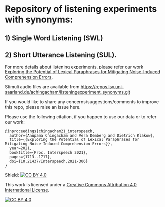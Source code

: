# Repository of listening experiments with synonyms:
## 1) Single Word Listening (SWL)
## 2) Short Utterance Listening (SUL).


For more details about listening experiments, please refer our work [Exploring the Potential of Lexical Paraphrases for Mitigating Noise-Induced Comprehension Errors](https://www.isca-speech.org/archive/pdfs/interspeech_2021/chingacham21_interspeech.pdf).

Stimuli audio files are available from https://repos.lsv.uni-saarland.de/achingacham/listeningexperiment_synonyms.git

If you would like to share any concerns/suggestions/comments to improve this repo, please raise an issue here.

Please use the following citation, if you happen to use our data or to refer our work:


```
@inproceedings{chingacham21_interspeech,
  author={Anupama Chingacham and Vera Demberg and Dietrich Klakow},
  title={{Exploring the Potential of Lexical Paraphrases for Mitigating Noise-Induced Comprehension Errors}},
  year=2021,
  booktitle={Proc. Interspeech 2021},
  pages={1713--1717},
  doi={10.21437/Interspeech.2021-306}
}
```


Shield: [![CC BY 4.0][cc-by-shield]][cc-by]

This work is licensed under a
[Creative Commons Attribution 4.0 International License][cc-by].

[![CC BY 4.0][cc-by-image]][cc-by]

[cc-by]: http://creativecommons.org/licenses/by/4.0/
[cc-by-image]: https://i.creativecommons.org/l/by/4.0/88x31.png
[cc-by-shield]: https://img.shields.io/badge/License-CC%20BY%204.0-lightgrey.svg
